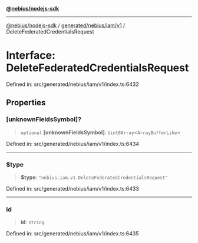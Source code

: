 [**@nebius/nodejs-sdk**](../../../../../README.md)

---

[@nebius/nodejs-sdk](../../../../../README.md) / [generated/nebius/iam/v1](../README.md) / DeleteFederatedCredentialsRequest

# Interface: DeleteFederatedCredentialsRequest

Defined in: src/generated/nebius/iam/v1/index.ts:6432

## Properties

### \[unknownFieldsSymbol\]?

> `optional` **\[unknownFieldsSymbol\]**: `Uint8Array`\<`ArrayBufferLike`\>

Defined in: src/generated/nebius/iam/v1/index.ts:6434

---

### $type

> **$type**: `"nebius.iam.v1.DeleteFederatedCredentialsRequest"`

Defined in: src/generated/nebius/iam/v1/index.ts:6433

---

### id

> **id**: `string`

Defined in: src/generated/nebius/iam/v1/index.ts:6435
